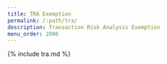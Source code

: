 ```yaml
---
title: TRA Exemption
permalink: /:path/tra/
description: Transaction Risk Analysis Exemption
menu_order: 2000
---
```


{% include tra.md %}
